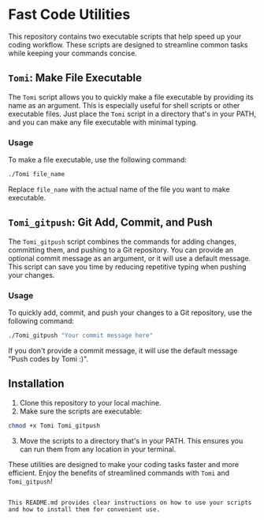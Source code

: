 # Fast Code Utilities

This repository contains two executable scripts that help speed up your coding workflow. These scripts are designed to streamline common tasks while keeping your commands concise.

## `Tomi`: Make File Executable

The `Tomi` script allows you to quickly make a file executable by providing its name as an argument. This is especially useful for shell scripts or other executable files. Just place the `Tomi` script in a directory that's in your PATH, and you can make any file executable with minimal typing.

### Usage

To make a file executable, use the following command:

```bash
./Tomi file_name
```

Replace `file_name` with the actual name of the file you want to make executable.

## `Tomi_gitpush`: Git Add, Commit, and Push

The `Tomi_gitpush` script combines the commands for adding changes, committing them, and pushing to a Git repository. You can provide an optional commit message as an argument, or it will use a default message. This script can save you time by reducing repetitive typing when pushing your changes.

### Usage

To quickly add, commit, and push your changes to a Git repository, use the following command:

```bash
./Tomi_gitpush "Your commit message here"
```

If you don't provide a commit message, it will use the default message "Push codes by Tomi :)".

## Installation

1. Clone this repository to your local machine.
2. Make sure the scripts are executable:

```bash
chmod +x Tomi Tomi_gitpush
```

3. Move the scripts to a directory that's in your PATH. This ensures you can run them from any location in your terminal.

These utilities are designed to make your coding tasks faster and more efficient. Enjoy the benefits of streamlined commands with `Tomi` and `Tomi_gitpush`!
```

This README.md provides clear instructions on how to use your scripts and how to install them for convenient use.
